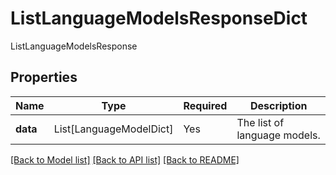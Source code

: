 # ListLanguageModelsResponseDict

ListLanguageModelsResponse

## Properties
| Name | Type | Required | Description |
| ------------ | ------------- | ------------- | ------------- |
**data** | List[LanguageModelDict] | Yes | The list of language models. |


[[Back to Model list]](../../../README.md#models-v1-link) [[Back to API list]](../../../README.md#documentation-for-api-endpoints) [[Back to README]](../../../README.md)
